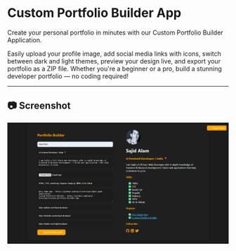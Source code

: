 # Custom Portfolio Builder App
Create your personal portfolio in minutes with our Custom Portfolio Builder Application.

Easily upload your profile image, add social media links with icons, switch between dark and light themes, preview your design live, and export your portfolio as a ZIP file. Whether you're a beginner or a pro, build a stunning developer portfolio — no coding required!

---

## 📷 Screenshot

![Portfolio](images/screenshot.png)
